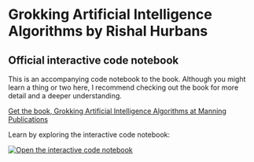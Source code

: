 # Grokking Artificial Intelligence Algorithms by Rishal Hurbans
## Official interactive code notebook

This is an accompanying code notebook to the book. Although you might learn a thing or two here, I recommend checking out the book for more detail and a deeper understanding. 

[Get the book, Grokking Artificial Intelligence Algorithms at Manning Publications](https://www.manning.com/books/grokking-artificial-intelligence-algorithms?a_aid=gaia&a_bid=6a1b836a)

Learn by exploring the interactive code notebook:

[![Open the interactive code notebook](https://colab.research.google.com/assets/colab-badge.svg)](https://github.com/rishal-hurbans/Grokking-Artificial-Intelligence-Algorithms-Notebook/blob/main/Grokking_Artificial_Intelligence_Algorithms_Notebook.ipynb)
